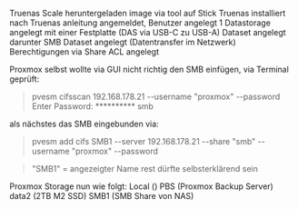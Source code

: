 Truenas Scale heruntergeladen
image via tool auf Stick
Truenas installiert
nach Truenas anleitung angemeldet, Benutzer angelegt
1 Datastorage angelegt mit einer Festplatte (DAS via USB-C zu USB-A)
Dataset angelegt
darunter SMB Dataset angelegt (Datentransfer im Netzwerk)
Berechtigungen via Share ACL angelegt

Proxmox selbst wollte via GUI nicht richtig den SMB einfügen, via Terminal geprüft:
> pvesm cifsscan 192.168.178.21 --username "proxmox" --password
Enter Password: **********
smb 

als nächstes das SMB eingebunden via:
> pvesm add cifs SMB1 --server 192.168.178.21 --share "smb" --username "proxmox" --password

> "SMB1" = angezeigter Name
rest dürfte selbsterklärend sein

Proxmox Storage nun wie folgt:
Local ()
PBS (Proxmox Backup Server)
data2 (2TB M2 SSD)
SMB1 (SMB Share von NAS)